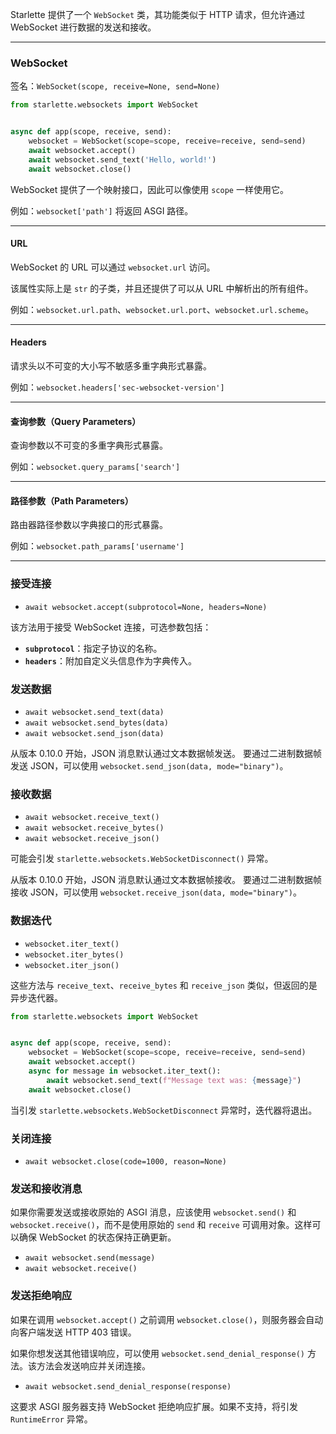 
Starlette 提供了一个 `WebSocket` 类，其功能类似于 HTTP 请求，但允许通过 WebSocket 进行数据的发送和接收。

---

### WebSocket

签名：`WebSocket(scope, receive=None, send=None)`

```python
from starlette.websockets import WebSocket


async def app(scope, receive, send):
    websocket = WebSocket(scope=scope, receive=receive, send=send)
    await websocket.accept()
    await websocket.send_text('Hello, world!')
    await websocket.close()
```

WebSocket 提供了一个映射接口，因此可以像使用 `scope` 一样使用它。

例如：`websocket['path']` 将返回 ASGI 路径。

---

#### URL

WebSocket 的 URL 可以通过 `websocket.url` 访问。

该属性实际上是 `str` 的子类，并且还提供了可以从 URL 中解析出的所有组件。

例如：`websocket.url.path`、`websocket.url.port`、`websocket.url.scheme`。

---

#### Headers

请求头以不可变的大小写不敏感多重字典形式暴露。

例如：`websocket.headers['sec-websocket-version']`

---

#### 查询参数（Query Parameters）

查询参数以不可变的多重字典形式暴露。

例如：`websocket.query_params['search']`

---

#### 路径参数（Path Parameters）

路由器路径参数以字典接口的形式暴露。

例如：`websocket.path_params['username']`

---

### 接受连接

* `await websocket.accept(subprotocol=None, headers=None)`  

该方法用于接受 WebSocket 连接，可选参数包括：

- **`subprotocol`**：指定子协议的名称。
- **`headers`**：附加自定义头信息作为字典传入。

### 发送数据

* `await websocket.send_text(data)`
* `await websocket.send_bytes(data)`
* `await websocket.send_json(data)`

从版本 0.10.0 开始，JSON 消息默认通过文本数据帧发送。
要通过二进制数据帧发送 JSON，可以使用 `websocket.send_json(data, mode="binary")`。

### 接收数据

* `await websocket.receive_text()`
* `await websocket.receive_bytes()`
* `await websocket.receive_json()`

可能会引发 `starlette.websockets.WebSocketDisconnect()` 异常。

从版本 0.10.0 开始，JSON 消息默认通过文本数据帧接收。
要通过二进制数据帧接收 JSON，可以使用 `websocket.receive_json(data, mode="binary")`。

### 数据迭代

* `websocket.iter_text()`
* `websocket.iter_bytes()`
* `websocket.iter_json()`

这些方法与 `receive_text`、`receive_bytes` 和 `receive_json` 类似，但返回的是异步迭代器。

```python hl_lines="7-8"
from starlette.websockets import WebSocket


async def app(scope, receive, send):
    websocket = WebSocket(scope=scope, receive=receive, send=send)
    await websocket.accept()
    async for message in websocket.iter_text():
        await websocket.send_text(f"Message text was: {message}")
    await websocket.close()
```

当引发 `starlette.websockets.WebSocketDisconnect` 异常时，迭代器将退出。

### 关闭连接

* `await websocket.close(code=1000, reason=None)`

### 发送和接收消息

如果你需要发送或接收原始的 ASGI 消息，应该使用 `websocket.send()` 和 `websocket.receive()`，而不是使用原始的 `send` 和 `receive` 可调用对象。这样可以确保 WebSocket 的状态保持正确更新。

* `await websocket.send(message)`
* `await websocket.receive()`

### 发送拒绝响应

如果在调用 `websocket.accept()` 之前调用 `websocket.close()`，则服务器会自动向客户端发送 HTTP 403 错误。

如果你想发送其他错误响应，可以使用 `websocket.send_denial_response()` 方法。该方法会发送响应并关闭连接。

* `await websocket.send_denial_response(response)`

这要求 ASGI 服务器支持 WebSocket 拒绝响应扩展。如果不支持，将引发 `RuntimeError` 异常。
